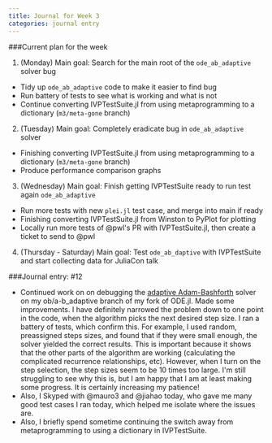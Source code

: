 ```yaml
---
title: Journal for Week 3
categories: journal entry
---
```


###Current plan for the week
1. (Monday) Main goal: Search for the main root of the `ode_ab_adaptive` solver bug
  + Tidy up `ode_ab_adaptive` code to make it easier to find bug
  + Run battery of tests to see what is working and what is not
  + Continue converting IVPTestSuite.jl from using metaprogramming to a dictionary (`m3/meta-gone` branch)
2. (Tuesday) Main goal: Completely eradicate bug in `ode_ab_adaptive` solver
  + Finishing converting IVPTestSuite.jl from using metaprogramming to a dictionary (`m3/meta-gone` branch)
  + Produce performance comparison graphs
3. (Wednesday) Main goal: Finish getting IVPTestSuite ready to run test again `ode_ab_adaptive`
  + Run more tests with new `plei.jl` test case, and merge into main if ready
  + Finishing converting IVPTestSuite.jl from Winston to PyPlot for plotting
  + Locally run more tests of @pwl's PR with IVPTestSuite.jl, then create a ticket to send to @pwl
4. (Thursday - Saturday) Main goal: Test `ode_ab_daptive` with IVPTestSuite and start collecting data for JuliaCon talk

###Journal entry: #12
* Continued work on on debugging the [adaptive Adam-Bashforth](https://github.com/obiajulu/ODE.jl/blob/1370f0f8d9a26b4654cf528635e53bb69c92fc1f/src/adam_bashforth_adaptive.jl) solver on my ob/a-b_adaptive branch of my fork of ODE.jl. Made some improvements. I have definitely narrowed the problem down to one point in the code, when the algorithm picks the next desired step size. I ran a battery of tests, which confirm this. For example, I used random, preassigned steps sizes, and found that if they were small enough, the solver yielded the correct results. This is important because it shows that the other parts of the algorithm are working (calculating the complicated recurrence relationships, etc). However, when I turn on the step selection, the step sizes seem to be 10 times too large. I'm still struggling to see why this is, but I am happy that I am at least making some progress. It is certainly increasing my patience!
* Also, I Skyped with @mauro3 and @jiahao today, who gave me many good test cases I ran today, which helped me isolate where the issues are.
* Also, I briefly spend sometime continuing the switch away from metaprogramming to using a dictionary in IVPTestSuite.

